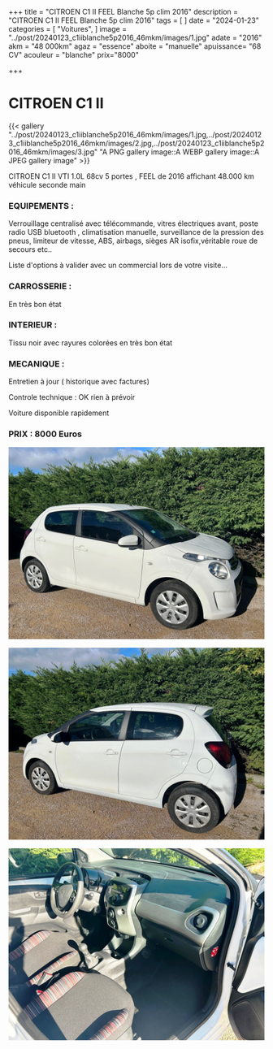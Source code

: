 +++
title = "CITROEN C1 II FEEL Blanche 5p clim 2016"
description = "CITROEN C1 II FEEL Blanche 5p clim 2016"
tags = [
]
date = "2024-01-23"
categories = [
    "Voitures",
]
image = "../post/20240123_c1iiblanche5p2016_46mkm/images/1.jpg"
adate = "2016"
akm = "48 000km"
agaz = "essence"
aboite = "manuelle"
apuissance= "68 CV"
acouleur = "blanche"
prix="8000"

+++

# CITROEN C1 II

{{< gallery "../post/20240123_c1iiblanche5p2016_46mkm/images/1.jpg,../post/20240123_c1iiblanche5p2016_46mkm/images/2.jpg,../post/20240123_c1iiblanche5p2016_46mkm/images/3.jpg" "A PNG gallery image::A WEBP gallery image::A JPEG gallery image" >}}


CITROEN C1 II VTI 1.0L 68cv 5 portes , FEEL de 2016 affichant 48.000 km
véhicule seconde main

### EQUIPEMENTS :
Verrouillage centralisé avec télécommande, vitres électriques avant, poste radio USB bluetooth , climatisation manuelle, surveillance de la pression des pneus, limiteur de vitesse, ABS, airbags, sièges AR isofix,véritable roue de secours etc..


Liste d'options à valider avec un commercial lors de votre visite...


### CARROSSERIE :
En très bon état 

### INTERIEUR :
Tissu noir avec rayures colorées en très bon état

### MECANIQUE :
Entretien à jour ( historique avec factures)



Controle technique : OK
rien à prévoir


Voiture disponible rapidement


### PRIX : 8000 Euros


<!-- more -->


![](images/1.jpg)

![](images/2.jpg)

![](images/3.jpg)

